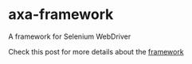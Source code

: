 # axa-framework
A framework for Selenium WebDriver

Check this post for more details about the [framework](http://axatrikx.com/create-selenium-webdriver-framework)